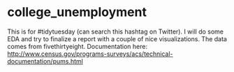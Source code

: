 # college_unemployment

This is for #tidytuesday (can search this hashtag on Twitter). I will do some EDA and try to finalize a report with a couple of nice visualizations. The data comes from fivethirtyeight. Documentation here: http://www.census.gov/programs-surveys/acs/technical-documentation/pums.html

